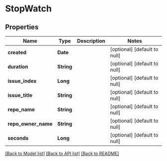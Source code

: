 # StopWatch
## Properties

| Name | Type | Description | Notes |
|------------ | ------------- | ------------- | -------------|
| **created** | **Date** |  | [optional] [default to null] |
| **duration** | **String** |  | [optional] [default to null] |
| **issue\_index** | **Long** |  | [optional] [default to null] |
| **issue\_title** | **String** |  | [optional] [default to null] |
| **repo\_name** | **String** |  | [optional] [default to null] |
| **repo\_owner\_name** | **String** |  | [optional] [default to null] |
| **seconds** | **Long** |  | [optional] [default to null] |

[[Back to Model list]](../README.md#documentation-for-models) [[Back to API list]](../README.md#documentation-for-api-endpoints) [[Back to README]](../README.md)

